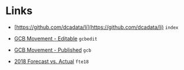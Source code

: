 # Links

* [https://github.com/dcadata/li](https://github.com/dcadata/li) `index`

* [GCB Movement - Editable](https://docs.google.com/spreadsheets/d/1fqPsOxMAHCMo58BLvqczDrdxy0Ttm0gRtHtXu1AVre8/edit?usp=sharing) `gcbedit`

* [GCB Movement - Published](https://docs.google.com/spreadsheets/d/e/2PACX-1vRVytOxHu6y9yBi-iMhUzpMF--N-H9kbEHnfp0I8QZzbXKxoJyam6h8md1Nh-9NOPK1v-WPzlN_V7LP/pubhtml) `gcb`

* [2018 Forecast vs. Actual](https://docs.google.com/spreadsheets/d/e/2PACX-1vQKoREWJPJO7zFoA3s77Pzco_mmHcXqucc5VQaTj7dNPW1j-KNSLuquIQzUZoO_cYHpbGZbxb4P-fVj/pubhtml?gid=0&single=true) `fte18`